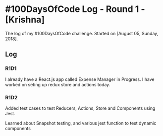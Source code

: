 # #100DaysOfCode Log - Round 1 - [Krishna]

The log of my #100DaysOfCode challenge. Started on [August 05, Sunday, 2018].

## Log

### R1D1 
I already have a React.js app called Expense Manager in Progress. I have worked on seting up redux store and actions today.

### R1D2
Added test cases to test Reducers, Actions, Store and Components using Jest.

Learned about Snapshot testing, and various jest function to test dynamic components

